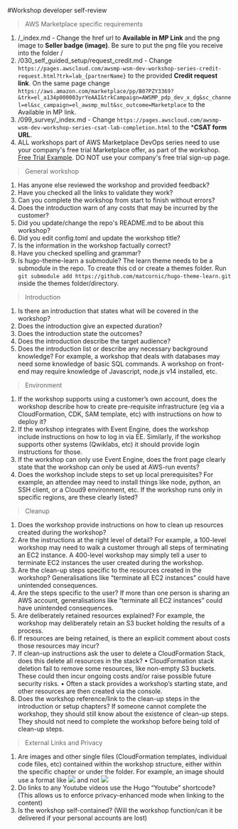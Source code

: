 #Workshop developer self-review

> AWS Marketplace specific requirements
1. /_index.md - Change the href url to **Available in MP Link** and the png image to **Seller badge (image)**. Be sure to put the png file you receive into the folder /
2. /030_self_guided_setup/request_credit.md - Change ```https://pages.awscloud.com/awsmp-wsm-dev-workshop-series-credit-request.html?trk=lab_{partnerName}``` to the provided **Credit request link**. On the same page change ```https://aws.amazon.com/marketplace/pp/B07PZY3369?&trk=el_a134p000003yrYeAAI&trkCampaign=AWSMP_pdp_dev_x_dg&sc_channel=el&sc_campaign=el_awsmp_mult&sc_outcome=Marketplace``` to the Available in MP link.
3. /099_survey/_index.md - Change ```https://pages.awscloud.com/awsmp-wsm-dev-workshop-series-csat-lab-completion.html``` to the ***CSAT form URL**.
4. ALL workshops part of AWS Marketplace DevOps series need to use your company's free trial Marketplace offer, as part of the workshop. [Free Trial Example](https://aws.amazon.com/marketplace/seller-profile?id=56345c10-b815-46b5-acd2-d0e0d2626670). DO NOT use your company's free trial sign-up page.

> General workshop
1. Has anyone else reviewed the workshop and provided feedback?
2. Have you checked all the links to validate they work?
3. Can you complete the workshop from start to finish without errors?
4. Does the introduction warn of any costs that may be incurred by the customer?
5. Did you update/change the repo's README.md to be about this workshop?
6. Did you edit config.toml and update the workshop title?
7. Is the information in the workshop factually correct?
8. Have you checked spelling and grammar?
9. Is hugo-theme-learn a submodule? The learn theme needs to be a submodule in the repo. To create this cd or create a themes folder. Run ```git submodule add https://github.com/matcornic/hugo-theme-learn.git``` inside the themes folder/directory.

> Introduction
1. Is there an introduction that states what will be covered in the workshop?
1. Does the introduction give an expected duration?
1.  Does the introduction state the outcomes?
1. Does the introduction describe the target audience? 
1. Does the introduction list or describe any necessary background knowledge? For example, a workshop that deals with databases may need some knowledge of basic SQL commands. A workshop on front-end may require knowledge of Javascript, node.js v14 installed, etc.

> Environment
1. If the workshop supports using a customer’s own account, does the workshop describe how to create pre-requisite infrastructure (eg via a CloudFormation, CDK, SAM template, etc) with instructions on how to deploy it?
2. If the workshop integrates with Event Engine, does the workshop include instructions on how to log in via EE. Similarly, if the workshop supports other systems (Qwiklabs, etc) it should provide login instructions for those.
3. If the workshop can only use Event Engine, does the front page clearly state that the workshop can only be used at AWS-run events?
4. Does the workshop include steps to set up local prerequisites? For example, an attendee may need to install things like node, python, an SSH client, or a Cloud9 environment, etc.
If the workshop runs only in specific regions, are these clearly listed?
 
> Cleanup
1. Does the workshop provide instructions on how to clean up resources created during the workshop?
2. Are the instructions at the right level of detail? For example, a 100-level workshop may need to walk a customer through all steps of terminating an EC2 instance. A 400-level workshop may simply tell a user to terminate EC2 instances the user created during the workshop.
3. Are the clean-up steps specific to the resources created in the workshop? Generalisations like “terminate all EC2 instances” could have unintended consequences.
4. Are the steps specific to the user? If more than one person is sharing an AWS account, generalisations like “terminate all EC2 instances” could have unintended consequences.
5. Are deliberately retained resources explained? For example, the workshop may deliberately retain an S3 bucket holding the results of a process.
6. If resources are being retained, is there an explicit comment about costs those resources may incur?
7. If clean-up instructions ask the user to delete a CloudFormation Stack, does this delete all resources in the stack? 
•	CloudFormation stack deletion fail to remove some resources, like non-empty S3 buckets. These could then incur ongoing costs and/or raise possible future security risks.
•	Often a stack provides a workshop’s starting state, and other resources are then created via the console.
8. Does the workshop reference/link to the clean-up steps in the introduction or setup chapters? If someone cannot complete the workshop, they should still know about the existence of clean-up steps. They should not need to complete the workshop before being told of clean-up steps.

> External Links and Privacy
1. Are images and other single files (CloudFormation templates, individual code files, etc) contained within the workshop structure, either within the specific chapter or under the  folder. For example, an image should use a format like ![](../image.png) and not ![](https://googleimagesearch.com/?term=penguin)
2. Do links to any Youtube videos use the Hugo “Youtube” shortcode? (This allows us to enforce privacy-enhanced mode when linking to the content)
3. Is the workshop self-contained? (Will the workshop function/can it be delivered if your personal accounts are lost)

